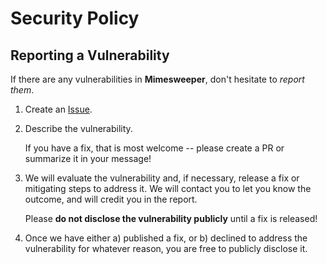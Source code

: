 # Security Policy

## Reporting a Vulnerability

If there are any vulnerabilities in **Mimesweeper**, don't hesitate to _report them_.

1. Create an [Issue](https://github.com/gcko/mimesweeper/issues).
2. Describe the vulnerability.

   If you have a fix, that is most welcome -- please create a PR or summarize it in your message!

3. We will evaluate the vulnerability and, if necessary, release a fix or mitigating steps to address it. We will contact you to let you know the outcome, and will credit you in the report.

   Please **do not disclose the vulnerability publicly** until a fix is released!

4. Once we have either a) published a fix, or b) declined to address the vulnerability for whatever reason, you are free to publicly disclose it.
